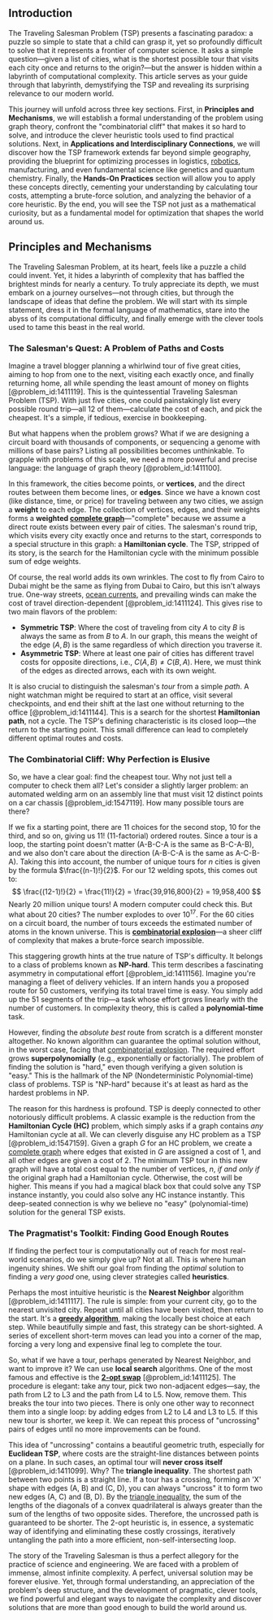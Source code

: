 ## Introduction
The Traveling Salesman Problem (TSP) presents a fascinating paradox: a puzzle so simple to state that a child can grasp it, yet so profoundly difficult to solve that it represents a frontier of computer science. It asks a simple question—given a list of cities, what is the shortest possible tour that visits each city once and returns to the origin?—but the answer is hidden within a labyrinth of computational complexity. This article serves as your guide through that labyrinth, demystifying the TSP and revealing its surprising relevance to our modern world.

This journey will unfold across three key sections. First, in **Principles and Mechanisms**, we will establish a formal understanding of the problem using graph theory, confront the "combinatorial cliff" that makes it so hard to solve, and introduce the clever heuristic tools used to find practical solutions. Next, in **Applications and Interdisciplinary Connections**, we will discover how the TSP framework extends far beyond simple geography, providing the blueprint for optimizing processes in logistics, [robotics](@article_id:150129), manufacturing, and even fundamental science like genetics and quantum chemistry. Finally, the **Hands-On Practices** section will allow you to apply these concepts directly, cementing your understanding by calculating tour costs, attempting a brute-force solution, and analyzing the behavior of a core heuristic. By the end, you will see the TSP not just as a mathematical curiosity, but as a fundamental model for optimization that shapes the world around us.

## Principles and Mechanisms

The Traveling Salesman Problem, at its heart, feels like a puzzle a child could invent. Yet, it hides a labyrinth of complexity that has baffled the brightest minds for nearly a century. To truly appreciate its depth, we must embark on a journey ourselves—not through cities, but through the landscape of ideas that define the problem. We will start with its simple statement, dress it in the formal language of mathematics, stare into the abyss of its computational difficulty, and finally emerge with the clever tools used to tame this beast in the real world.

### The Salesman's Quest: A Problem of Paths and Costs

Imagine a travel blogger planning a whirlwind tour of five great cities, aiming to hop from one to the next, visiting each exactly once, and finally returning home, all while spending the least amount of money on flights [@problem_id:1411119]. This is the quintessential Traveling Salesman Problem (TSP). With just five cities, one could painstakingly list every possible round trip—all 12 of them—calculate the cost of each, and pick the cheapest. It's a simple, if tedious, exercise in bookkeeping.

But what happens when the problem grows? What if we are designing a circuit board with thousands of components, or sequencing a genome with millions of base pairs? Listing all possibilities becomes unthinkable. To grapple with problems of this scale, we need a more powerful and precise language: the language of graph theory [@problem_id:1411100].

In this framework, the cities become points, or **vertices**, and the direct routes between them become lines, or **edges**. Since we have a known cost (like distance, time, or price) for traveling between any two cities, we assign a **weight** to each edge. The collection of vertices, edges, and their weights forms a **weighted [complete graph](@article_id:260482)**—"complete" because we assume a direct route exists between every pair of cities. The salesman's round trip, which visits every city exactly once and returns to the start, corresponds to a special structure in this graph: a **Hamiltonian cycle**. The TSP, stripped of its story, is the search for the Hamiltonian cycle with the minimum possible sum of edge weights.

Of course, the real world adds its own wrinkles. The cost to fly from Cairo to Dubai might be the same as flying from Dubai to Cairo, but this isn't always true. One-way streets, [ocean currents](@article_id:185096), and prevailing winds can make the cost of travel direction-dependent [@problem_id:1411124]. This gives rise to two main flavors of the problem:
-   **Symmetric TSP**: Where the cost of traveling from city $A$ to city $B$ is always the same as from $B$ to $A$. In our graph, this means the weight of the edge $(A,B)$ is the same regardless of which direction you traverse it.
-   **Asymmetric TSP**: Where at least one pair of cities has different travel costs for opposite directions, i.e., $C(A, B) \neq C(B, A)$. Here, we must think of the edges as directed arrows, each with its own weight.

It is also crucial to distinguish the salesman's *tour* from a simple *path*. A night watchman might be required to start at an office, visit several checkpoints, and end their shift at the last one without returning to the office [@problem_id:1411144]. This is a search for the shortest **Hamiltonian path**, not a cycle. The TSP's defining characteristic is its closed loop—the return to the starting point. This small difference can lead to completely different optimal routes and costs.

### The Combinatorial Cliff: Why Perfection is Elusive

So, we have a clear goal: find the cheapest tour. Why not just tell a computer to check them all? Let's consider a slightly larger problem: an automated welding arm on an assembly line that must visit 12 distinct points on a car chassis [@problem_id:1547119]. How many possible tours are there?

If we fix a starting point, there are 11 choices for the second stop, 10 for the third, and so on, giving us $11!$ (11-factorial) ordered routes. Since a tour is a loop, the starting point doesn't matter (A-B-C-A is the same as B-C-A-B), and we also don't care about the direction (A-B-C-A is the same as A-C-B-A). Taking this into account, the number of unique tours for $n$ cities is given by the formula $\frac{(n-1)!}{2}$. For our 12 welding spots, this comes out to:
$$ \frac{(12-1)!}{2} = \frac{11!}{2} = \frac{39,916,800}{2} = 19,958,400 $$
Nearly 20 million unique tours! A modern computer could check this. But what about 20 cities? The number explodes to over $10^{17}$. For the 60 cities on a circuit board, the number of tours exceeds the estimated number of atoms in the known universe. This is **[combinatorial explosion](@article_id:272441)**—a sheer cliff of complexity that makes a brute-force search impossible.

This staggering growth hints at the true nature of TSP's difficulty. It belongs to a class of problems known as **NP-hard**. This term describes a fascinating asymmetry in computational effort [@problem_id:1411156]. Imagine you're managing a fleet of delivery vehicles. If an intern hands you a proposed route for 50 customers, verifying its total travel time is easy. You simply add up the 51 segments of the trip—a task whose effort grows linearly with the number of customers. In complexity theory, this is called a **polynomial-time** task.

However, finding the *absolute best* route from scratch is a different monster altogether. No known algorithm can guarantee the optimal solution without, in the worst case, facing that [combinatorial explosion](@article_id:272441). The required effort grows **superpolynomially** (e.g., exponentially or factorially). The problem of finding the solution is "hard," even though verifying a given solution is "easy." This is the hallmark of the NP (Nondeterministic Polynomial-time) class of problems. TSP is "NP-hard" because it's at least as hard as the hardest problems in NP.

The reason for this hardness is profound. TSP is deeply connected to other notoriously difficult problems. A classic example is the reduction from the **Hamiltonian Cycle (HC)** problem, which simply asks if a graph contains *any* Hamiltonian cycle at all. We can cleverly disguise any HC problem as a TSP [@problem_id:1547159]. Given a graph $G$ for an HC problem, we create a [complete graph](@article_id:260482) where edges that existed in $G$ are assigned a cost of $1$, and all other edges are given a cost of $2$. The minimum TSP tour in this new graph will have a total cost equal to the number of vertices, $n$, *if and only if* the original graph had a Hamiltonian cycle. Otherwise, the cost will be higher. This means if you had a magical black box that could solve any TSP instance instantly, you could also solve any HC instance instantly. This deep-seated connection is why we believe no "easy" (polynomial-time) solution for the general TSP exists.

### The Pragmatist's Toolkit: Finding Good Enough Routes

If finding the perfect tour is computationally out of reach for most real-world scenarios, do we simply give up? Not at all. This is where human ingenuity shines. We shift our goal from finding the *optimal* solution to finding a *very good* one, using clever strategies called **heuristics**.

Perhaps the most intuitive heuristic is the **Nearest Neighbor** algorithm [@problem_id:1411117]. The rule is simple: from your current city, go to the nearest unvisited city. Repeat until all cities have been visited, then return to the start. It's a **[greedy algorithm](@article_id:262721)**, making the locally best choice at each step. While beautifully simple and fast, this strategy can be short-sighted. A series of excellent short-term moves can lead you into a corner of the map, forcing a very long and expensive final leg to complete the tour.

So, what if we have a tour, perhaps generated by Nearest Neighbor, and want to improve it? We can use **local search** algorithms. One of the most famous and effective is the **[2-opt swap](@article_id:264022)** [@problem_id:1411125]. The procedure is elegant: take any tour, pick two non-adjacent edges—say, the path from L2 to L3 and the path from L4 to L5. Now, remove them. This breaks the tour into two pieces. There is only one other way to reconnect them into a single loop: by adding edges from L2 to L4 and L3 to L5. If this new tour is shorter, we keep it. We can repeat this process of "uncrossing" pairs of edges until no more improvements can be found.

This idea of "uncrossing" contains a beautiful geometric truth, especially for **Euclidean TSP**, where costs are the straight-line distances between points on a plane. In such cases, an optimal tour will **never cross itself** [@problem_id:1411099]. Why? The **triangle inequality**. The shortest path between two points is a straight line. If a tour has a crossing, forming an 'X' shape with edges (A, B) and (C, D), you can always "uncross" it to form two new edges (A, C) and (B, D). By the [triangle inequality](@article_id:143256), the sum of the lengths of the diagonals of a convex quadrilateral is always greater than the sum of the lengths of two opposite sides. Therefore, the uncrossed path is guaranteed to be shorter. The 2-opt heuristic is, in essence, a systematic way of identifying and eliminating these costly crossings, iteratively untangling the path into a more efficient, non-self-intersecting loop.

The story of the Traveling Salesman is thus a perfect allegory for the practice of science and engineering. We are faced with a problem of immense, almost infinite complexity. A perfect, universal solution may be forever elusive. Yet, through formal understanding, an appreciation of the problem's deep structure, and the development of pragmatic, clever tools, we find powerful and elegant ways to navigate the complexity and discover solutions that are more than good enough to build the world around us.